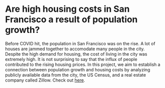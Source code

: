 # Are high housing costs in San Francisco a result of population growth?

Before COVID hit, the population in San Francisco was on the rise. A lot of houses are jammed together to accomodate many people in the city. Despite the high demand for housing, the cost of living in the city was extremely high. It is not surprising to say that the influx of people contributed to the rising housing prices. In this project, we aim to establish a connection between population growth and housing costs by analyzing publicly available data from the city, the US Census, and a real estate company called Zillow. 
Check out [here](https://hkim369-streamlit-capstonestreamlit-106ovb.streamlit.app).
